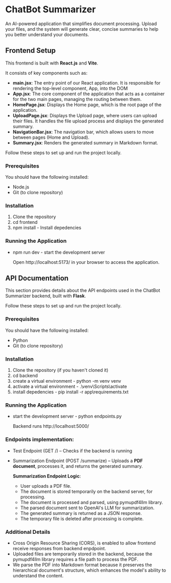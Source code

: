 # ChatBot Summarizer

An AI-powered application that simplifies document processing. Upload your files, and the system will generate clear, concise summaries to help you better understand your documents.

## Frontend Setup
This frontend is built with **React.js** and **Vite**.

It consists of key components such as:
- **main.jsx**: The entry point of our React application. It is responsible for rendering the top-level component, App, into the DOM
- **App.jsx**: The core component of the application that acts as a container for the two main pages, managing the routing between them.
- **HomePage.jsx**: Displays the Home page, which is the root page of the application.
- **UploadPage.jsx**: Displays the Upload page, where users can upload their files. It handles the file upload process and displays the generated summary.
- **NavigationBar.jsx**: The navigation bar, which allows users to move between pages (Home and Upload).
- **Summary.jsx**: Renders the generated summary in Markdown format.


Follow these steps to set up and run the project locally.

### Prerequisites
You should have the following installed:
- Node.js
- Git (to clone repository)

### Installation
1) Clone the repository
2) cd frontend
3) npm install - Install depedencies

### Running the Application
- npm run dev - start the development server 

  Open http://localhost:5173/ in your browser to access the application.

## API Documentation

This section provides details about the API endpoints used in the ChatBot Summarizer backend, built with **Flask**.

Follow these steps to set up and run the project locally.

### Prerequisites
You should have the following installed:
- Python
- Git (to clone repository)

### Installation
1) Clone the repository (if you haven't cloned it)
2) cd backend
3) create a virtual environment - python -m venv venv
4) activate a virtual environment - .\venv\Scripts\activate
5) install depedencies - pip install -r app\requirements.txt
   

### Running the Application
- start the development server - python endpoints.py

  Backend runs http://localhost:5000/ 

### Endpoints implementation:
- Test Endpoint (GET /) – Checks if the backend is running
- Summarization Endpoint (POST /summarize) – Uploads a **PDF document**, processes it, and returns the generated summary.

  **Summarization Endpoint Logic**:
  - User uploads a PDF file.
  - The document is stored temporarily on the backend server, for processing.
  - The document is processed and parsed, using pymupdf4llm library.
  - The parsed document sent to OpenAI's LLM for summarization.
  - The generated summary is returned as a JSON response.
  - The temporary file is deleted after processing is complete.
 
### Additional Details
- Cross Origin Resource Sharing (CORS), is enabled to allow frontend receive responses from backend enpdpoint.
- Uploaded files are temporarily stored in the backend, because the pymupdf4llm library requires a file path to process the PDF.
- We parse the PDF into Markdown format because it preserves the hierarchical document's structure, which enhances the model's ability to understand the content.






